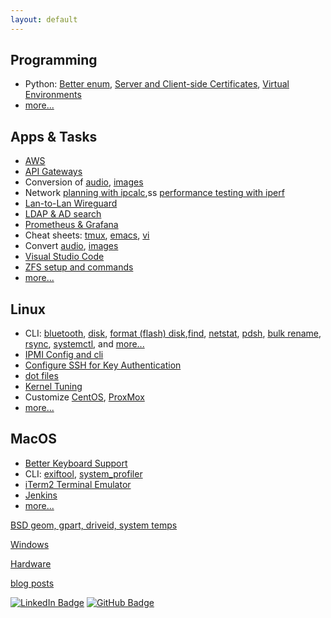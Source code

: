 ```yaml
---
layout: default
---
```


## Programming

* Python: [Better enum](programming/python-string-enum.html),
[Server and Client-side Certificates](programming/https.html),
[Virtual Environments](programming/pyenv-virtualenv.html)
* [more...](programming/)

## Apps & Tasks

* [AWS](aws/)
* [API Gateways](apps/api-gateways.html)
* Conversion of [audio](linux/convert-audio.html),
[images](linux/convert-image2pdf.html)
* Network [planning with ipcalc](linux/cli-ipcalc.html),ss
[performance testing with iperf](linux/cli-iperf.html)
* [Lan-to-Lan Wireguard](apps/wireguard.html)
* [LDAP & AD search](apps/cli-ldap.html)
* [Prometheus & Grafana](linux/prometheus-grafana.html)
* Cheat sheets: [tmux](apps/tmux.html), [emacs](apps/emacs.html),
[vi](apps/vi.html)
* Convert [audio](linux/convert-audio.html), [images](linux/convert-image.html)
* [Visual Studio Code](apps/dot-vscode.html)
* [ZFS setup and commands](apps/zfs.html)
* [more...](apps/)

## Linux

* CLI: [bluetooth](linux/cli-bluetooth.html), [disk](linux/cli-disk.html),
[format (flash) disk](linux/cli-disk-format.html),[find](linux/cli-find.html),
[netstat](linux/cli-netstat.html),
[pdsh](linux/cli-pdsh.html), [bulk rename](linux/cli-rename-files.html),
[rsync](linux/cli-rsync.html), [systemctl](linux/cli-systemctl.html),
and [more...](linux/cli.html)
* [IPMI Config and cli](linux/cli-ipmi.html)
* [Configure SSH for Key Authentication](linux/ssh.html)
* [dot files](linux/dot-files/)
* [Kernel Tuning](linux/kernel-tuning.html)
* Customize [CentOS](centos/), [ProxMox](proxmox/)
* [more...](linux/)

## MacOS

* [Better Keyboard Support](macos/keyboard.html)
* CLI: [exiftool](macos/cli-exiftool.html), [system_profiler](macos/cli.html)
* [iTerm2 Terminal Emulator](iTerm2.html)
* [Jenkins](macos/jenkins.html)
* [more...](macos/)

[BSD geom, gpart, driveid, system temps](bsd/)

[Windows](windows/)

[Hardware](hardware/)

[blog posts](posts.html)


[![LinkedIn
Badge](https://img.shields.io/badge/-asokolsky-blue?style=flat&logo=Linkedin&logoColor=white)](https://www.linkedin.com/in/asokolsky/)
[![GitHub
Badge](https://img.shields.io/badge/-asokolsky-grey?style=flat&logo=Github&logoColor=white)](https://github.com/asokolsky)
